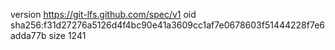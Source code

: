 version https://git-lfs.github.com/spec/v1
oid sha256:f31d27276a5126d4f4bc90e41a3609cc1af7e0678603f51444228f7e6adda77b
size 1241
